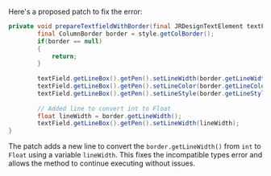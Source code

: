 Here's a proposed patch to fix the error:
```java
private void prepareTextfieldWithBorder(final JRDesignTextElement textField, final ColumnStyle style) {
		final ColumnBorder border = style.getColBorder();
		if(border == null)
		{
			return;
		}
		
		textField.getLineBox().getPen().setLineWidth(border.getLineWidth());
		textField.getLineBox().getPen().setLineColor(border.getLineColor());
		textField.getLineBox().getPen().setLineStyle(border.getLineStyle().getLineStyleEnum());
		
		// Added line to convert int to Float
		float lineWidth = border.getLineWidth();
		textField.getLineBox().getPen().setLineWidth(lineWidth);
}
```
The patch adds a new line to convert the `border.getLineWidth()` from `int` to `Float` using a variable `lineWidth`. This fixes the incompatible types error and allows the method to continue executing without issues.